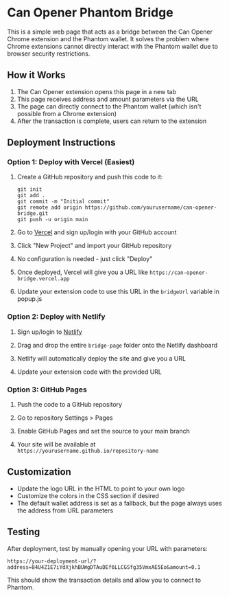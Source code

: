 # Can Opener Phantom Bridge

This is a simple web page that acts as a bridge between the Can Opener Chrome extension and the Phantom wallet. It solves the problem where Chrome extensions cannot directly interact with the Phantom wallet due to browser security restrictions.

## How it Works

1. The Can Opener extension opens this page in a new tab
2. This page receives address and amount parameters via the URL
3. The page can directly connect to the Phantom wallet (which isn't possible from a Chrome extension)
4. After the transaction is complete, users can return to the extension

## Deployment Instructions

### Option 1: Deploy with Vercel (Easiest)

1. Create a GitHub repository and push this code to it:
   ```
   git init
   git add .
   git commit -m "Initial commit"
   git remote add origin https://github.com/yourusername/can-opener-bridge.git
   git push -u origin main
   ```

2. Go to [Vercel](https://vercel.com) and sign up/login with your GitHub account

3. Click "New Project" and import your GitHub repository 

4. No configuration is needed - just click "Deploy"

5. Once deployed, Vercel will give you a URL like `https://can-opener-bridge.vercel.app`

6. Update your extension code to use this URL in the `bridgeUrl` variable in popup.js

### Option 2: Deploy with Netlify

1. Sign up/login to [Netlify](https://netlify.com)

2. Drag and drop the entire `bridge-page` folder onto the Netlify dashboard

3. Netlify will automatically deploy the site and give you a URL

4. Update your extension code with the provided URL

### Option 3: GitHub Pages

1. Push the code to a GitHub repository

2. Go to repository Settings > Pages

3. Enable GitHub Pages and set the source to your main branch

4. Your site will be available at `https://yourusername.github.io/repository-name`

## Customization

- Update the logo URL in the HTML to point to your own logo
- Customize the colors in the CSS section if desired
- The default wallet address is set as a fallback, but the page always uses the address from URL parameters

## Testing

After deployment, test by manually opening your URL with parameters:

```
https://your-deployment-url/?address=84U4Z1E7iYdXjkhBUWgDTAuDEf6LLCGSfg35VmxAE5Eo&amount=0.1
```

This should show the transaction details and allow you to connect to Phantom. 